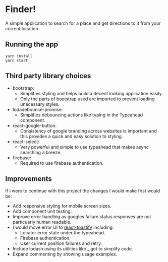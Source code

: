 # Finder!

A simple application to search for a place and get directions to it from your current location.

## Running the app

```
yarn install
yarn start
```

## Third party library choices

- bootstrap:
    - Simplifies styling and helps build a decent looking application easily.
    - Only the parts of bootstrap used are imported to prevent loading unecessary styles.
- lodadebounce-promise:
    - Simplifies debouncing actions like typing in the Typeahead component.
- react-google-button:
    - Consistency of google branding across websites is important and this provides a quick and easy solution to styling.
- react-select:
    - Very powerful and simple to use typeahead that makes async searching a breeze.
- firebase:
    - Required to use firebase authentication.

## Improvements

If I were to continue with this project the changes I would make first would be:
- Add responsive styling for mobile screen sizes.
- Add component unit testing.
- Improve error handling as googles failure status responses are not particuarly human readable.
- I would move error UI to [react-toastify](https://github.com/fkhadra/react-toastify) including:
    - Locator error state under the typeahead.
    - Firebase authentication.
    - User current position failures and retry.
- Include lodash using its utilities like _.get to simplify code.
- Expand commenting by showing usage examples.
